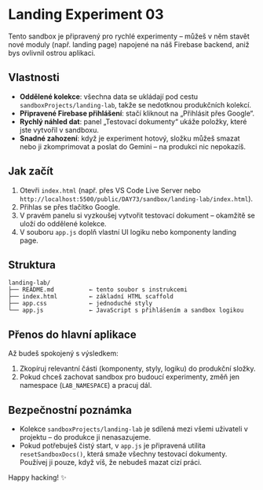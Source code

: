 # Landing Experiment 03

Tento sandbox je připravený pro rychlé experimenty – můžeš v něm stavět nové moduly (např. landing page) napojené na náš Firebase backend, aniž bys ovlivnil ostrou aplikaci.

## Vlastnosti
- **Oddělené kolekce**: všechna data se ukládají pod cestu `sandboxProjects/landing-lab`, takže se nedotknou produkčních kolekcí.
- **Připravené Firebase přihlášení**: stačí kliknout na „Přihlásit přes Google“.
- **Rychlý náhled dat**: panel „Testovací dokumenty“ ukáže položky, které jste vytvořil v sandboxu.
- **Snadné zahození**: když je experiment hotový, složku můžeš smazat nebo ji zkomprimovat a poslat do Gemini – na produkci nic nepokazíš.

## Jak začít
1. Otevři `index.html` (např. přes VS Code Live Server nebo `http://localhost:5500/public/DAY73/sandbox/landing-lab/index.html`).
2. Přihlas se přes tlačítko Google.
3. V pravém panelu si vyzkoušej vytvořit testovací dokument – okamžitě se uloží do oddělené kolekce.
4. V souboru `app.js` doplň vlastní UI logiku nebo komponenty landing page.

## Struktura
```
landing-lab/
├── README.md          ← tento soubor s instrukcemi
├── index.html         ← základní HTML scaffold
├── app.css            ← jednoduché styly
└── app.js             ← JavaScript s přihlášením a sandbox logikou
```

## Přenos do hlavní aplikace
Až budeš spokojený s výsledkem:
1. Zkopíruj relevantní části (komponenty, styly, logiku) do produkční složky.
2. Pokud chceš zachovat sandbox pro budoucí experimenty, změň jen namespace (`LAB_NAMESPACE`) a pracuj dál.

## Bezpečnostní poznámka
- Kolekce `sandboxProjects/landing-lab` je sdílená mezi všemi uživateli v projektu – do produkce ji nenasazujeme.
- Pokud potřebuješ čistý start, v `app.js` je připravená utilita `resetSandboxDocs()`, která smaže všechny testovací dokumenty. Používej ji pouze, když víš, že nebudeš mazat cizí práci.

Happy hacking! ✨
